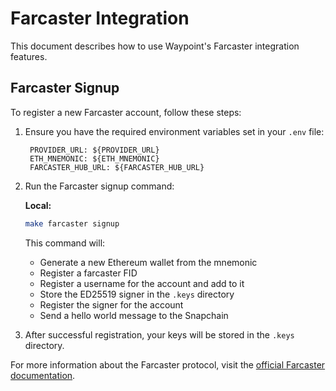 # Farcaster Integration

This document describes how to use Waypoint's Farcaster integration features.

## Farcaster Signup

To register a new Farcaster account, follow these steps:

1. Ensure you have the required environment variables set in your `.env` file:
   ```
    PROVIDER_URL: ${PROVIDER_URL}
    ETH_MNEMONIC: ${ETH_MNEMONIC}
    FARCASTER_HUB_URL: ${FARCASTER_HUB_URL}
   ```

2. Run the Farcaster signup command:

   **Local:**
   ```bash
   make farcaster signup
   ```

   This command will:
   - Generate a new Ethereum wallet from the mnemonic
   - Register a farcaster FID
   - Register a username for the account and add to it
   - Store the ED25519 signer in the `.keys` directory
   - Register the signer for the account
   - Send a hello world message to the Snapchain

3. After successful registration, your keys will be stored in the `.keys` directory.

For more information about the Farcaster protocol, visit the [official Farcaster documentation](https://docs.farcaster.xyz/). 